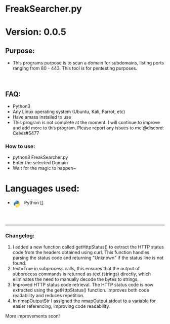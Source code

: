 # FreakSearcher.py
# Version: 0.0.5

## Purpose:

- This programs purpose is to scan a domain for subdomains, listing ports ranging from 80 - 443. This tool is for pentesting purposes.
<br />

## FAQ:
- Python3
- Any Linux operating system (Ubuntu, Kali, Parrot, etc)
- Have amass installed to use
- This program is not complete at the moment. I will continue to improve and add more to this program. Please report any issues to me @discord: Celvis#5477

### How to use:
- python3 FreakSearcher.py
- Enter the selected Domain
- Wait for the magic to happen~

# Languages used:
- Python
[<img align="left" alt="Python" width="26px" src="https://raw.githubusercontent.com/devicons/devicon/master/icons/python/python-original.svg" style="padding-right:10px;" />]

<br />
<br />

---

### Changelog:
1. I added a new function called getHttpStatus() to extract the HTTP status code from the headers obtained using curl. This function handles parsing the status code and returning "Unknown" if the status line is not found.
2. text=True in subprocess calls, this ensures that the output of subprocess commands is returned as text (strings) directly, which eliminates the need to manually decode the bytes to strings.
3. Improved HTTP status code retrieval. The HTTP status code is now extracted using the getHttpStatus() function. Improves both code readability and reduces repetition.
4. In nmapOutputStr I assigned the nmapOutput.stdout to a variable for easier referencing, improving code readability.

More improvements soon!
